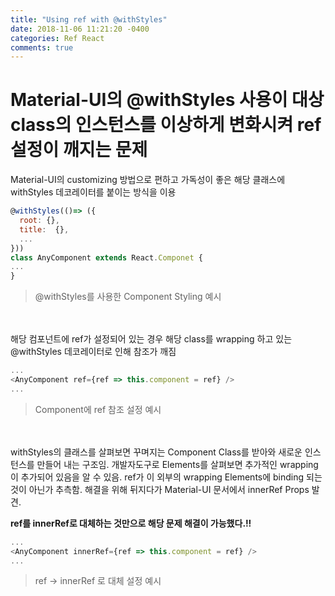 ```yaml
---
title: "Using ref with @withStyles"
date: 2018-11-06 11:21:20 -0400
categories: Ref React
comments: true
---
```


# Material-UI의 @withStyles 사용이 대상 class의 인스턴스를 이상하게 변화시켜 ref 설정이 깨지는 문제

Material-UI의 customizing 방법으로 편하고 가독성이 좋은 해당 클래스에 withStyles 데코레이터를 붙이는 방식을 이용

```javascript
@withStyles(()=> ({
  root: {},
  title:  {},
  ...
}))
class AnyComponent extends React.Componet {
...
}
```
>@withStyles를 사용한 Component Styling 예시


<br><br>
해당 컴포넌트에 ref가 설정되어 있는 경우 해당 class를 wrapping 하고 있는 @withStyles 데코레이터로 인해 참조가 깨짐

```javascript
...
<AnyComponent ref={ref => this.component = ref} />
...
```
>Component에 ref 참조 설정 예시

<br><br>
withStyles의 클래스를 살펴보면 꾸며지는 Component Class를 받아와 새로운 인스턴스를 만들어 내는 구조임. 개발자도구로 Elements를 살펴보면 추가적인 wrapping이
추가되어 있음을 알 수 있음. ref가 이 외부의 wrapping Elements에 binding 되는 것이 아닌가 추측함. 해결을 위해 뒤지다가 Material-UI 문서에서 innerRef Props 발견.

**ref를 innerRef로 대체하는 것만으로 해당 문제 해결이 가능했다.!!**

```javascript
...
<AnyComponent innerRef={ref => this.component = ref} />
...
```
>ref -> innerRef 로 대체 설정 예시

